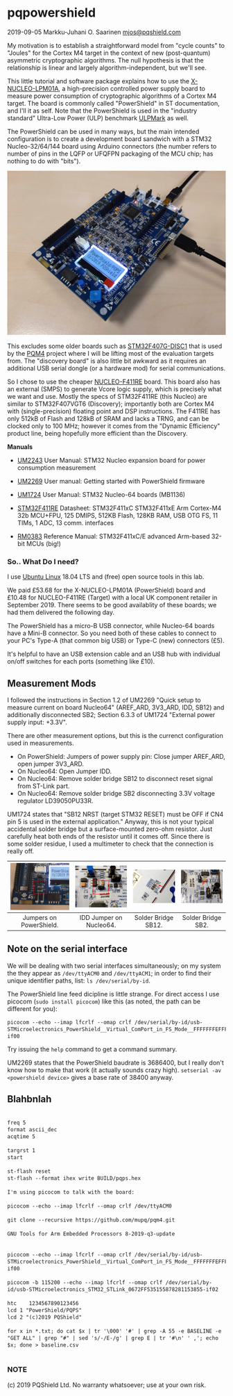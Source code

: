 # pqpowershield

2019-09-05  Markku-Juhani O. Saarinen <mjos@pqshield.com>

My motivation is to establish a straightforward model from "cycle counts" to 
"Joules" for the Cortex M4 target in the context of new (post-quantum)
asymmetric cryptographic algorithms. The null hypothesis is that the 
relationship is linear and largely algorithm-independent, but we'll see.



This little tutorial and software package explains how to use the
[X-NUCLEO-LPM01A](https://www.st.com/en/evaluation-tools/x-nucleo-lpm01a.html),
a high-precision controlled power supply board to measure power consumption of 
cryptographic algorithms of a Cortex M4 target. The board is commonly
called "PowerShield" in ST documentation, and I'll it as self. Note that
the PowerShield is used in the "industry standard" Ultra-Low Power (ULP)
benchmark [ULPMark](https://www.eembc.org/ulpmark/) as well.


The PowerShield can be used in many ways, but the main intended configuration
is to create a development board sandwich with a STM32 Nucleo-32/64/144 board
using Arduino connectors (the number refers to number of pins in the
LQFP or UFQFPN packaging of the MCU chip; has nothing to do with "bits").

![PowerShield Sandwich](assets/powershield.jpg)

This excludes some older boards such as
[STM32F407G-DISC1](https://www.st.com/en/evaluation-tools/stm32f4discovery.html)
that is used by the [PQM4](https://github.com/mupq/pqm4) project where I will
be lifting most of the evaluation targets from. The "discovery board" is
also little bit awkward as it requires an additional USB serial 
dongle (or a hardware mod) for serial communications.

So I chose to use the cheaper
[NUCLEO-F411RE](https://www.st.com/en/evaluation-tools/nucleo-f411re.html)
board. This board also has an external
(SMPS) to generate Vcore logic supply, which is precisely what we want and
use. Mostly the specs of STM32F411RE (this Nucleo) are similar to
STM32F407VGT6 (Discovery); importantly both are Cortex M4 with 
(single-precision) floating point and DSP instructions. The F411RE has
only 512kB of Flash and 128kB of SRAM and lacks a TRNG, and can be
clocked only to 100 MHz; however it comes from the "Dynamic Efficiency" 
product line, being hopefully more efficient than the Discovery.


**Manuals**

* [UM2243](https://www.st.com/resource/en/user_manual/dm00406577.pdf)
User Manual: STM32 Nucleo expansion board for power consumption measurement

* [UM2269](https://www.st.com/resource/en/user_manual/dm00418905.pdf)
User manual: Getting started with PowerShield firmware

* [UM1724](https://www.st.com/resource/en/user_manual/dm00105823.pdf)
User Manual: STM32 Nucleo-64 boards (MB1136) 

* [STM32F411RE](https://www.st.com/resource/en/datasheet/stm32f411re.pdf)
Datasheet: STM32F411xC STM32F411xE Arm Cortex-M4 32b MCU+FPU, 125 DMIPS, 
512KB Flash, 128KB RAM, USB OTG FS, 11 TIMs, 1 ADC, 13 comm. interfaces

* [RM0383](https://www.st.com/resource/en/reference_manual/dm00119316.pdf)
Reference Manual: STM32F411xC/E advanced Arm-based 32-bit MCUs (big!)

### So.. What Do I need?

I use [Ubuntu Linux](https://ubuntu.com/desktop) 18.04 LTS and (free) open 
source tools in this lab.

We paid £53.68 for the X-NUCLEO-LPM01A (PowerShield) board and £10.48 for 
NUCLEO-F411RE (Target) with a local UK component retailer in September 2019.
There seems to be good availablity of these boards; we had them delivered
the following day.

The PowerShield has a micro-B USB connector, while Nucleo-64 boards have a
Mini-B connector. So you need both of these cables to connect to your PC's 
Type-A (that common big USB) or Type-C (new) connectors (£5). 

It's helpful to have an USB extension cable and an USB hub with individual
on/off switches for each ports (something like £10).


## Measurement Mods

I followed the instructions in Section 1.2 of UM2269 "Quick setup to measure 
current on board Nucleo64"  (AREF_ARD, 3V3_ARD, IDD, SB12) and additionally
disconnected SB2; Section 6.3.3 of UM1724 "External power supply input: +3.3V".

There are other measurement options, but this is the currenct configuration
used in measurements.

* On PowerShield: Jumpers of power supply pin: Close jumper AREF_ARD, 
	open jumper 3V3_ARD.
* On Nucleo64: Open Jumper IDD. 
* On Nucleo64: Remove solder bridge SB12 to disconnect reset signal
from ST-Link part.
* On Nucleo64: Remove solder bridge SB2 disconnecting 3.3V voltage
	regulator LD39050PU33R.

UM1724 states that "SB12 NRST (target STM32 RESET) must be OFF if CN4 pin 5 is 
used in the external application." Anyway, this is not your typical 
accidental solder bridge but a surface-mounted zero-ohm resistor. 
Just carefully heat both ends of the resistor until it comes off. 
Since there is some solder residue, I used a multimeter to check that
the connection is really off.

| <img src="assets/pqps_jumpers.jpg"> | <img src="assets/idd_jumper.jpg"> | <img src="assets/sb12_solder.jpg"> | <img src="assets/sb2_solder.jpg"> |
|:---:|:---:|:---:|:---:|
| Jumpers on PowerShield. | IDD Jumper on Nucleo64. | Solder Bridge SB12. | Solder Bridge SB2. |


## Note on the serial interface

We will be dealing with two serial interfaces simultaneously; on my
system the they appear as `/dev/ttyACM0` and  `/dev/ttyACM1`; in order to 
find their unique identifier paths, list: `ls /dev/serial/by-id`. 

The PowerShield line feed dicipline is little strange. For direct access
I use picocom (`sudo install picocom`) like this (as noted, the path
can be different for you):

```
picocom --echo --imap lfcrlf --omap crlf /dev/serial/by-id/usb-STMicroelectronics_PowerShield__Virtual_ComPort_in_FS_Mode__FFFFFFFEFFFF-if00
```

Try issuing the `help` command to get a command summary. 

UM2269 states that the PowerShield baudrate is 3686400, but I really don't 
know how to make that work (it actually sounds crazy high). 
`setserial -av <powershield device>` gives a base rate of 38400 anyway.




## Blahbnlah

```

freq 5
format ascii_dec
acqtime 5

targrst 1
start

st-flash reset
st-flash --format ihex write BUILD/pqps.hex

I'm using picocom to talk with the board:

picocom --echo --imap lfcrlf --omap crlf /dev/ttyACM0

git clone --recursive https://github.com/mupq/pqm4.git

GNU Tools for Arm Embedded Processors 8-2019-q3-update


picocom --echo --imap lfcrlf --omap crlf /dev/serial/by-id/usb-STMicroelectronics_PowerShield__Virtual_ComPort_in_FS_Mode__FFFFFFFEFFFF-if00

picocom -b 115200 --echo --imap lfcrlf --omap crlf /dev/serial/by-id/usb-STMicroelectronics_STM32_STLink_0672FF535155878281153855-if02

htc    1234567890123456
lcd 1 "PowerShield/PQPS"
lcd 2 "(c)2019 PQShield"

for x in *.txt; do cat $x | tr '\000' '#' | grep -A 55 -e BASELINE -e "GET ALL" | grep "#" | sed 's/-/E-/g' | grep E | tr '#\n' ' ,'; echo $x; done > baseline.csv 


```

### NOTE

(c) 2019  PQShield Ltd. No warranty whatsoever; use at your own risk.

